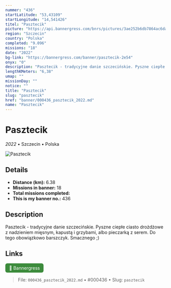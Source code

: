 ```yaml
---
nummer: "436"
startLatitude: "53,43109"
startLongitude: "14,541426"
titel: "Pasztecik"
picture: "https://api.bannergress.com/bnrs/pictures/3ae252b6db7864ac6dacb0979f6dab1e"
region: "Szczecin"
country: "Polska"
completed: "9.096"
missions: "18"
date: "2022"
bg-link: "https://bannergress.com/banner/pasztecik-2e54"
onyx: "0"
description: "Pasztecik - tradycyjne danie szczecińskie. Pyszne ciepłe ciasto drożdżowe z nadzieniem mięsnym, kapustą i grzybami, albo pieczarką z serem. Do tego obowiązkowo barszczyk.\nSmacznego ;)"
lengthKMeters: "6,38"
umap: ""
missionDay: ""
notice: ""
title: "Pasztecik"
slug: "pasztecik"
href: "banner/000436_pasztecik_2022.md"
name: "Pasztecik"
---
```

# Pasztecik

*2022* • Szczecin • Polska

![Pasztecik](https://api.bannergress.com/bnrs/pictures/3ae252b6db7864ac6dacb0979f6dab1e)



## Details
- **Distance (km):** 6.38
- **Missions in banner:** 18
- **Total missions completed:** 
- **This is my banner no.:** 436



## Description
Pasztecik - tradycyjne danie szczecińskie. Pyszne ciepłe ciasto drożdżowe z nadzieniem mięsnym, kapustą i grzybami, albo pieczarką z serem. Do tego obowiązkowo barszczyk.
Smacznego ;)



## Links
<a href="https://bannergress.com/banner/pasztecik-2e54" target="_blank" style="display:inline-block;margin-right:8px;padding:6px 12px;background:#3c8b3c;color:#fff;text-decoration:none;border-radius:6px;">🔗 Bannergress</a>



> File: `000436_pasztecik_2022.md` • #000436 • Slug: `pasztecik`
